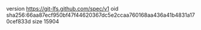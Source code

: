 version https://git-lfs.github.com/spec/v1
oid sha256:66aa87ecf950bf47f44620367dc5e2ccaa760168aa436a41b4831a170cef833d
size 15904
